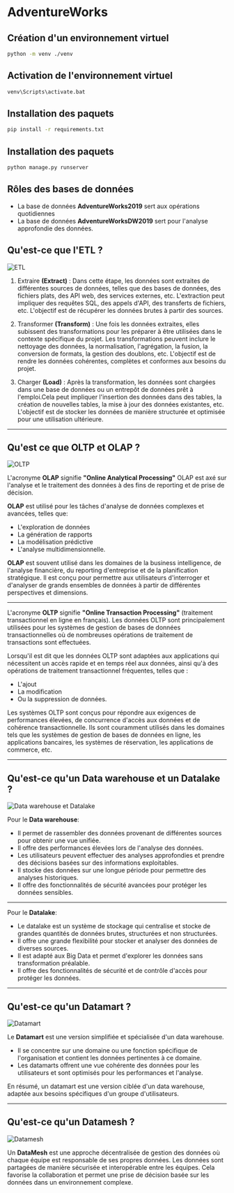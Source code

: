 # AdventureWorks

## Création d'un environnement virtuel

```sh
python -m venv ./venv
```

## Activation de l'environnement virtuel

```sh
venv\Scripts\activate.bat
```

## Installation des paquets

```sh
pip install -r requirements.txt
```

## Installation des paquets

```sh
python manage.py runserver
```

## Rôles des bases de données

- La base de données **AdventureWorks2019** sert aux opérations quotidiennes
- La base de données **AdventureWorksDW2019** sert pour l'analyse approfondie des données.

## Qu'est-ce que l'ETL ?

![ETL](./backup/ETL_Diagram.png)

1. Extraire **(Extract)** : Dans cette étape, les données sont extraites de différentes sources de données, telles que des bases de données, des fichiers plats, des API web, des services externes, etc. L'extraction peut impliquer des requêtes SQL, des appels d'API, des transferts de fichiers, etc. L'objectif est de récupérer les données brutes à partir des sources.

2. Transformer **(Transform)** : Une fois les données extraites, elles subissent des transformations pour les préparer à être utilisées dans le contexte spécifique du projet. Les transformations peuvent inclure le nettoyage des données, la normalisation, l'agrégation, la fusion, la conversion de formats, la gestion des doublons, etc. L'objectif est de rendre les données cohérentes, complètes et conformes aux besoins du projet.

3. Charger **(Load)** : Après la transformation, les données sont chargées dans une base de données ou un entrepôt de données prêt à l'emploi.Cela peut impliquer l'insertion des données dans des tables, la création de nouvelles tables, la mise à jour des données existantes, etc. L'objectif est de stocker les données de manière structurée et optimisée pour une utilisation ultérieure.

---

## Qu'est ce que OLTP et OLAP ?

![OLTP](./backup/OLAP-VS-OLTP.png)

L'acronyme **OLAP** signifie **"Online Analytical Processing"**
OLAP est axé sur l'analyse et le traitement des données à des fins de reporting et de prise de décision.

**OLAP** est utilisé pour les tâches d'analyse de données complexes et avancées, telles que:

- L'exploration de données
- La génération de rapports
- La modélisation prédictive
- L'analyse multidimensionnelle.

**OLAP** est souvent utilisé dans les domaines de la business intelligence, de l'analyse financière, du reporting d'entreprise et de la planification stratégique.
Il est conçu pour permettre aux utilisateurs d'interroger et d'analyser de grands ensembles de données à partir de différentes perspectives et dimensions.

---

L'acronyme **OLTP** signifie **"Online Transaction Processing"** (traitement transactionnel en ligne en français). Les données OLTP sont principalement utilisées pour les systèmes de gestion de bases de données transactionnelles où de nombreuses opérations de traitement de transactions sont effectuées.

Lorsqu'il est dit que les données OLTP sont adaptées aux applications qui nécessitent un accès rapide et en temps réel aux données, ainsi qu'à des opérations de traitement transactionnel fréquentes, telles que :

- L'ajout
- La modification
- Ou la suppression de données.

Les systèmes OLTP sont conçus pour répondre aux exigences de performances élevées, de concurrence d'accès aux données et de cohérence transactionnelle. Ils sont couramment utilisés dans les domaines tels que les systèmes de gestion de bases de données en ligne, les applications bancaires, les systèmes de réservation, les applications de commerce, etc.

---

## Qu'est-ce qu'un Data warehouse et un Datalake ?

![Data warehouse et Datalake](./backup/data-lake-data-warehouse.png)

Pour le **Data warehouse**:

- Il permet de rassembler des données provenant de différentes sources pour obtenir une vue unifiée.
- Il offre des performances élevées lors de l'analyse des données.
- Les utilisateurs peuvent effectuer des analyses approfondies et prendre des décisions basées sur des informations exploitables.
- Il stocke des données sur une longue période pour permettre des analyses historiques.
- Il offre des fonctionnalités de sécurité avancées pour protéger les données sensibles.

---

Pour le **Datalake**:

- Le datalake est un système de stockage qui centralise et stocke de grandes quantités de données brutes, structurées et non structurées.
- Il offre une grande flexibilité pour stocker et analyser des données de diverses sources.
- Il est adapté aux Big Data et permet d'explorer les données sans transformation préalable.
- Il offre des fonctionnalités de sécurité et de contrôle d'accès pour protéger les données.

---

## Qu'est-ce qu'un Datamart ?

![Datamart](./backup/datalake_vs_datawarehouse.png)

Le **Datamart** est une version simplifiée et spécialisée d'un data warehouse.

- Il se concentre sur une domaine ou une fonction spécifique de l'organisation et contient les données pertinentes à ce domaine.
- Les datamarts offrent une vue cohérente des données pour les utilisateurs et sont optimisés pour les performances et l'analyse.

En résumé, un datamart est une version ciblée d'un data warehouse, adaptée aux besoins spécifiques d'un groupe d'utilisateurs.

---

## Qu'est-ce qu'un Datamesh ?

![Datamesh](./backup/capture_Datamesh.png)

Un **DataMesh** est une approche décentralisée de gestion des données où chaque équipe est responsable de ses propres données. Les données sont partagées de manière sécurisée et interopérable entre les équipes. Cela favorise la collaboration et permet une prise de décision basée sur les données dans un environnement complexe.
